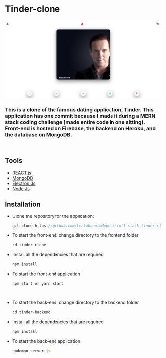 # Tinder-clone

  
![tinder img](tinder-clone/public/tinder.png)
  
  ### This is a clone of the famous dating application, Tinder. This application has one commit because I made it during a MERN stack coding challenge (made entire code in one sitting). Front-end is hosted on Firebase, the backend on Heroku, and the database on MongoDB.  
    
<br>

  ## Tools 
   - [REACT.js](REACT.js)
   - [MongoDB](MongoDB)
   - [Electron Js](Electron.Js)
   - [Node Js](Node.Js)

  ## Installation
- Clone the repository for the application:
  ```javascript
  git clone https://github.com/LehlohonoloMopeli/full-stack-tinder-clone.git
  ```
   
- To start the front-end: change directory to the frontend folder
  ```javascript
  cd tinder-clone
  ```
  
- Install all the dependencies that are required
    ```javascript
    npm install
    ```
  
- To start the front-end application
    ```javascript
    npm start or yarn start
    ```
<br>

- To start the back-end: change directory to the backend folder
    ```javascript
    cd tinder-backend
    ```

- Install all the dependencies that are required
    ```javascript
    npm install
    ```

- To start the back-end application
    ```javascript
    nodemon server.js
    ```
